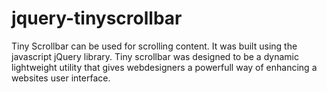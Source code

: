 jquery-tinyscrollbar
====================

Tiny Scrollbar can be used for scrolling content. It was built using the javascript jQuery library. Tiny scrollbar was designed to be a dynamic lightweight utility that gives webdesigners a powerfull way of enhancing a websites user interface. 